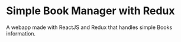 # Simple Book Manager with Redux

A webapp made with ReactJS and Redux that handles simple Books information.
